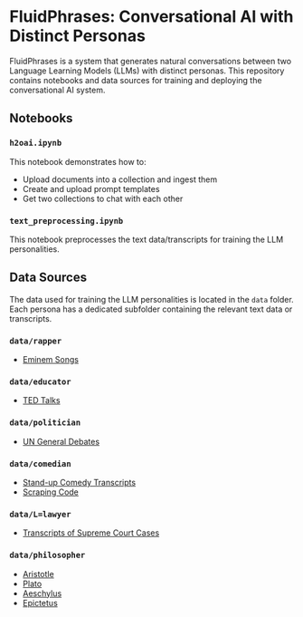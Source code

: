 # FluidPhrases: Conversational AI with Distinct Personas

FluidPhrases is a system that generates natural conversations between two Language Learning Models (LLMs) with distinct personas. This repository contains notebooks and data sources for training and deploying the conversational AI system.

## Notebooks

### `h2oai.ipynb`

This notebook demonstrates how to:

- Upload documents into a collection and ingest them
- Create and upload prompt templates
- Get two collections to chat with each other

### `text_preprocessing.ipynb`

This notebook preprocesses the text data/transcripts for training the LLM personalities.

## Data Sources

The data used for training the LLM personalities is located in the `data` folder. Each persona has a dedicated subfolder containing the relevant text data or transcripts.

### `data/rapper`

- [Eminem Songs](https://www.kaggle.com/datasets/thaddeussegura/eminem-lyrics-from-all-albums)

### `data/educator`

- [TED Talks](https://www.kaggle.com/datasets/rounakbanik/ted-talks)

### `data/politician`

- [UN General Debates](https://www.kaggle.com/datasets/unitednations/un-general-debates)

### `data/comedian`

- [Stand-up Comedy Transcripts](https://scrapsfromtheloft.com/stand-up-comedy-scripts/)
- [Scraping Code](https://github.com/SethGo/ComedyNLP/blob/master/get_transcripts.ipynb)

### `data/L=lawyer`

- [Transcripts of Supreme Court Cases](https://github.com/EricWiener/supreme-court-cases)

### `data/philosopher`

- [Aristotle](http://classics.mit.edu/Browse/browse-Aristotle.html)
- [Plato](http://classics.mit.edu/Browse/browse-Plato.html)
- [Aeschylus](https://classics.mit.edu/Browse/browse-Aeschylus.html)
- [Epictetus](http://classics.mit.edu/Browse/browse-Epictetus.html)
